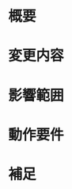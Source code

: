 <!-- あくまでテンプレートなので必ずしもすべての項目を埋めなくてよい -->

# 概要

<!-- 変更の目的 もしくは 関連する Issue 番号 -->

# 変更内容

<!-- ビューの変更がある場合はスクショによる比較などがあるとわかりやすい -->

# 影響範囲

<!-- この関数を変更したのでこの機能にも影響がある、など -->

# 動作要件

<!-- 動作に必要な 環境変数 / 依存関係 / DBの更新 など -->

# 補足

<!-- レビューをする際に見てほしい点、ローカル環境で試す際の注意点、など -->
